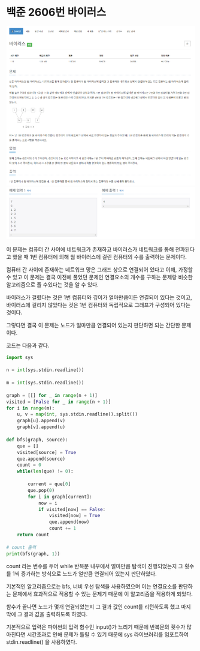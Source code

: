 # 백준 2606번 바이러스

![이미지](./2606_1.PNG)
![이미지](./2606_2.PNG)

이 문제는 컴퓨터 간 사이에 네트워크가 존재하고 바이러스가 네트워크를 통해 전파된다고 했을 때 1번 컴퓨터에 의해 웜 바이러스에 걸린 컴퓨터의 수를 출력하는 문제이다.

컴퓨터 간 사이에 존재하는 네트워크 망은 그래프 상으로 연결되어 있다고 이해, 가정할 수 있고 이 문제는 결국 이전에 풀었던 문제인 연결요소의 개수를 구하는 문제랑 비슷한 알고리즘으로 풀 수있다는 것을 알 수 있다.

바이러스가 걸렸다는 것은 1번 컴퓨터와 깊이가 얼마만큼이든 연결되어 있다는 것이고, 바이러스에 걸리지 않았다는 것은 1번 컴퓨터와 독립적으로 그래프가 구성되어 있다는 것이다.

그렇다면 결국 이 문제는 노드가 얼마만큼 연결되어 있는지 판단하면 되는 간단한 문제이다.

코드는 다음과 같다.

```python
import sys

n = int(sys.stdin.readline())

m = int(sys.stdin.readline())

graph = [[] for _ in range(n + 1)]
visited = [False for _ in range(n + 1)]
for i in range(m):
    u, v = map(int, sys.stdin.readline().split())
    graph[u].append(v)
    graph[v].append(u)

def bfs(graph, source):
    que = []
    visited[source] = True
    que.append(source)
    count = 0
    while(len(que) != 0):

        current = que[0]
        que.pop(0)
        for i in graph[current]:
            now = i
            if visited[now] == False:
                visited[now] = True
                que.append(now)
                count += 1
    return count

# count 출력
print(bfs(graph, 1))
```

count 라는 변수를 두어 while 반복문 내부에서 얼마만큼 탐색이 진행되었는지 그 횟수를 1씩 증가하는 방식으로 노드가 얼만큼 연결되어 있는지 판단하였다.

기본적인 알고리즘으로는 bfs, 너비 우선 탐색을 사용하였으며 이는 연결요소를 판단하는 문제에서 효과적으로 적용할 수 있는 문제기 때문에 이 알고리즘을 적용하게 되었다.

함수가 끝나면 노드가 몇개 연결되었는지 그 결과 값인 count를 리턴하도록 했고 마지막에 그 결과 값을 출력하도록 하였다.

기본적으로 입력은 파이썬의 입력 함수인 input()가 느리기 때문에 반복문의 횟수가 많아진다면 시간초과로 인해 문제가 틀릴 수 있기 때문에 sys 라이브러리를 임포트하여 stdin.readline() 을 사용하였다.